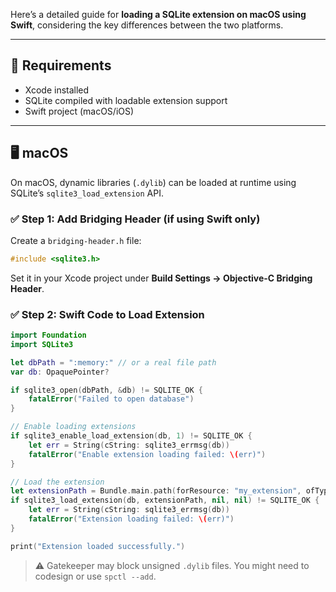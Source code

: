 Here’s a detailed guide for **loading a SQLite extension on macOS using Swift**, considering the key differences between the two platforms.

---

## 🔧 Requirements

- Xcode installed
- SQLite compiled with loadable extension support
- Swift project (macOS/iOS)

---

## 🖥️ macOS

On macOS, dynamic libraries (`.dylib`) can be loaded at runtime using SQLite’s `sqlite3_load_extension` API.

### ✅ Step 1: Add Bridging Header (if using Swift only)

Create a `bridging-header.h` file:

```c
#include <sqlite3.h>
```

Set it in your Xcode project under **Build Settings → Objective-C Bridging Header**.

### ✅ Step 2: Swift Code to Load Extension

```swift
import Foundation
import SQLite3

let dbPath = ":memory:" // or a real file path
var db: OpaquePointer?

if sqlite3_open(dbPath, &db) != SQLITE_OK {
    fatalError("Failed to open database")
}

// Enable loading extensions
if sqlite3_enable_load_extension(db, 1) != SQLITE_OK {
    let err = String(cString: sqlite3_errmsg(db))
    fatalError("Enable extension loading failed: \(err)")
}

// Load the extension
let extensionPath = Bundle.main.path(forResource: "my_extension", ofType: "dylib")!
if sqlite3_load_extension(db, extensionPath, nil, nil) != SQLITE_OK {
    let err = String(cString: sqlite3_errmsg(db))
    fatalError("Extension loading failed: \(err)")
}

print("Extension loaded successfully.")
```

> ⚠️ Gatekeeper may block unsigned `.dylib` files. You might need to codesign or use `spctl --add`.
